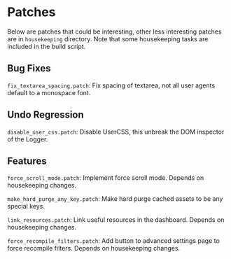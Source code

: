 # Patches

Below are patches that could be interesting, other less interesting patches
are in `housekeeping` directory. Note that some housekeeping tasks are
included in the build script.

## Bug Fixes

`fix_textarea_spacing.patch`: Fix spacing of textarea, not all user agents
default to a monospace font.

## Undo Regression

`disable_user_css.patch`: Disable UserCSS, this unbreak the DOM inspector of
the Logger.

## Features

`force_scroll_mode.patch`: Implement force scroll mode. Depends on housekeeping
changes.

`make_hard_purge_any_key.patch`: Make hard purge cached assets to be any
special keys.

`link_resources.patch`: Link useful resources in the dashboard. Depends on
housekeeping changes.

`force_recompile_filters.patch`: Add button to advanced settings page to force
recompile filters. Depends on housekeeping changes.
